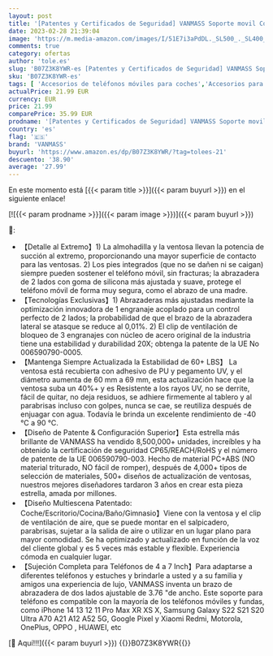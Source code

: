 ```yaml
---
layout: post
title: '[Patentes y Certificados de Seguridad] VANMASS Soporte movil Coche 2023  [Protección Militar]Teléfono Salpicadero Parabrisas Ventilación Montaje para iPhone 14 13 Pro MAX Samsung  Negro Oscuro'
date: 2023-02-28 21:39:04
image: 'https://m.media-amazon.com/images/I/51E7i3aPdDL._SL500_._SL400_.jpg'
comments: true
category: ofertas
author: 'tole.es'
slug: 'B07Z3K8YWR-es [Patentes y Certificados de Seguridad] VANMASS Soporte...'
sku: 'B07Z3K8YWR-es'
tags: [ 'Accesorios de teléfonos móviles para coches','Accesorios para móviles','Comunicación móvil y accesorios','Cunas de teléfonos móviles para coches','Electrónica','iphone','vanmass','🇪🇸', ]
actualPrice: 21.99 EUR
currency: EUR
price: 21.99
comparePrice: 35.99 EUR
prodname: '[Patentes y Certificados de Seguridad] VANMASS Soporte movil Coche 2023  [Protección Militar]Teléfono Salpicadero Parabrisas Ventilación Montaje para iPhone 14 13 Pro MAX Samsung  Negro Oscuro'
country: 'es'
flag: '🇪🇸'
brand: 'VANMASS'
buyurl: 'https://www.amazon.es/dp/B07Z3K8YWR/?tag=tolees-21'
descuento: '38.90'
average: '27.99'
---
```


En este momento está [{{< param title >}}]({{< param buyurl >}}) en el siguiente enlace!

[![{{< param prodname >}}]({{< param image >}})]({{< param buyurl >}})

🔎:

- 【Detalle al Extremo】1) La almohadilla y la ventosa llevan la potencia de succión al extremo, proporcionando una mayor superficie de contacto para las ventosas. 2) Los pies integrados (que no se dañen ni se caigan) siempre pueden sostener el teléfono móvil, sin fracturas; la abrazadera de 2 lados con goma de silicona más ajustada y suave, protege el teléfono móvil de forma muy segura, como el abrazo de una madre.
- 【Tecnologías Exclusivas】1) Abrazaderas más ajustadas mediante la optimización innovadora de 1 engranaje acoplado para un control perfecto de 2 lados; la probabilidad de que el brazo de la abrazadera lateral se atasque se reduce al 0,01%. 2) El clip de ventilación de bloqueo de 3 engranajes con núcleo de acero original de la industria tiene una estabilidad y durabilidad 20X; obtenga la patente de la UE No 006590790-0005.
- 【Mantenga Siempre Actualizada la Estabilidad de 60+ LBS】 La ventosa está recubierta con adhesivo de PU y pegamento UV, y el diámetro aumenta de 60 mm a 69 mm, esta actualización hace que la ventosa suba un 40%+ y es Resistente a los rayos UV, no se derrite, fácil de quitar, no deja residuos, se adhiere firmemente al tablero y al parabrisas incluso con golpes, nunca se cae, se reutiliza después de enjuagar con agua. Todavía le brinda un excelente rendimiento de -40 °C a 90 °C.
- 【Diseño de Patente & Configuración Superior】Esta estrella más brillante de VANMASS ha vendido 8,500,000+ unidades, increíbles y ha obtenido la certificación de seguridad CP65/REACH/RoHS y el número de patente de la UE 006590790-003. Hecho de material PC+ABS (NO material triturado, NO fácil de romper), después de 4,000+ tipos de selección de materiales, 500+ diseños de actualización de ventosas, nuestros mejores diseñadores tardaron 3 años en crear esta pieza estrella, amada por millones.
- 【Diseño Multiescena Patentado: Coche/Escritorio/Cocina/Baño/Gimnasio】Viene con la ventosa y el clip de ventilación de aire, que se puede montar en el salpicadero, parabrisas, sujetar a la salida de aire o utilizar en un lugar plano para mayor comodidad. Se ha optimizado y actualizado en función de la voz del cliente global y es 5 veces más estable y flexible. Experiencia cómoda en cualquier lugar.
- 【Sujeción Completa para Teléfonos de 4 a 7 Inch】Para adaptarse a diferentes teléfonos y estuches y brindarle a usted y a su familia y amigos una experiencia de lujo, VANMASS inventa un brazo de abrazadera de dos lados ajustable de 3.76 "de ancho. Este soporte para teléfono es compatible con la mayoría de los teléfonos móviles y fundas, como iPhone 14 13 12 11 Pro Max XR XS X, Samsung Galaxy S22 S21 S20 Ultra A70 A21 A12 A52 5G, Google Pixel y Xiaomi Redmi, Motorola, OnePlus, OPPO , HUAWEI, etc

[🛒 Aquí!!!]({{< param buyurl >}})
{{<world>}}B07Z3K8YWR{{</world>}}
